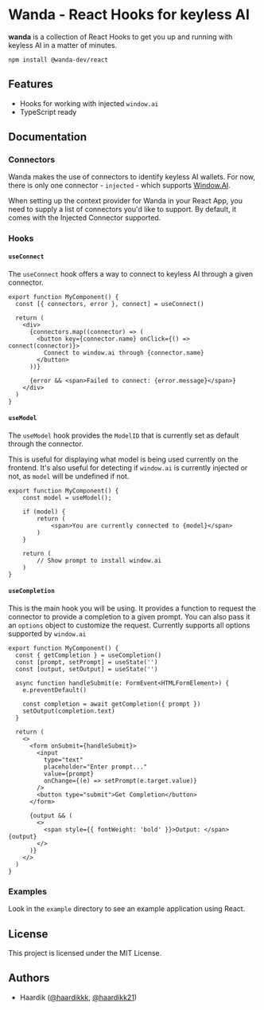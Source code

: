 # Wanda - React Hooks for keyless AI

**wanda** is a collection of React Hooks to get you up and running with keyless AI in a matter of minutes.

```
npm install @wanda-dev/react
```

## Features

- Hooks for working with injected `window.ai`
- TypeScript ready

## Documentation

### Connectors

Wanda makes the use of connectors to identify keyless AI wallets. For now, there is only one connector - `injected` - which supports [Window.AI](https://windowai.io).

When setting up the context provider for Wanda in your React App, you need to supply a list of connectors you'd like to support. By default, it comes with the Injected Connector supported.

### Hooks

#### `useConnect`

The `useConnect` hook offers a way to connect to keyless AI through a given connector.

```tsx
export function MyComponent() {
  const [{ connectors, error }, connect] = useConnect()

  return (
    <div>
      {connectors.map((connector) => (
        <button key={connector.name} onClick={() => connect(connector)}>
          Connect to window.ai through {connector.name}
        </button>
      ))}

      {error && <span>Failed to connect: {error.message}</span>}
    </div>
  )
}
```

#### `useModel`

The `useModel` hook provides the `ModelID` that is currently set as default through the connector.

This is useful for displaying what model is being used currently on the frontend. It's also useful for detecting if `window.ai` is currently injected or not, as `model` will be undefined if not.

```tsx
export function MyComponent() {
    const model = useModel();

    if (model) {
        return (
            <span>You are currently connected to {model}</span>
        )
    }

    return (
        // Show prompt to install window.ai
    )
}
```

#### `useCompletion`

This is the main hook you will be using. It provides a function to request the connector to provide a completion to a given prompt. You can also pass it an `options` object to customize the request. Currently supports all options supported by `window.ai`

```tsx
export function MyComponent() {
  const { getCompletion } = useCompletion()
  const [prompt, setPrompt] = useState('')
  const [output, setOutput] = useState('')

  async function handleSubmit(e: FormEvent<HTMLFormElement>) {
    e.preventDefault()

    const completion = await getCompletion({ prompt })
    setOutput(completion.text)
  }

  return (
    <>
      <form onSubmit={handleSubmit}>
        <input
          type="text"
          placeholder="Enter prompt..."
          value={prompt}
          onChange={(e) => setPrompt(e.target.value)}
        />
        <button type="submit">Get Completion</button>
      </form>

      {output && (
        <>
          <span style={{ fontWeight: 'bold' }}>Output: </span> {output}
        </>
      )}
    </>
  )
}
```

### Examples

Look in the `example` directory to see an example application using React.

## License

This project is licensed under the MIT License.

## Authors

- Haardik ([@haardikkk](https://twitter.com/haardikkk), [@haardikk21](https://github.com/haardikk21))
